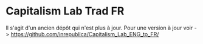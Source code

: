Capitalism Lab Trad FR
======================

Il s'agit d'un ancien dépôt qui n'est plus à jour. Pour une version à jour voir -> https://github.com/inrepublica/Capitalism_Lab_ENG_to_FR/
